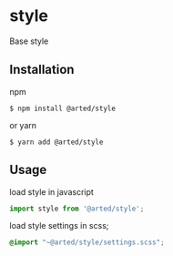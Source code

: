 # style
Base style

## Installation
npm
``` shell
$ npm install @arted/style
```

or yarn
``` shell
$ yarn add @arted/style
```

## Usage

load style in javascript
``` javascript
import style from '@arted/style';
```

load style settings in scss;
``` scss
@import "~@arted/style/settings.scss";
```
